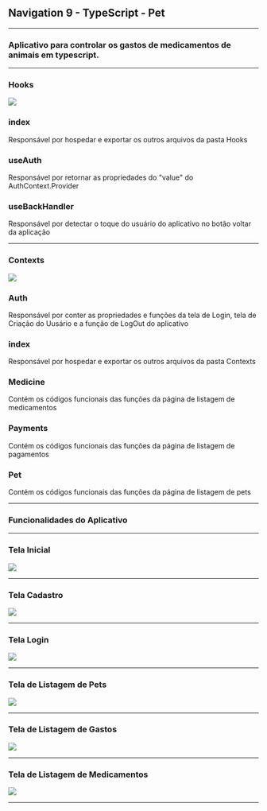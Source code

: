 ## Navigation 9 - TypeScript - Pet


-------------------------------------------------------------------------------------------------------------

### Aplicativo para controlar os gastos de medicamentos de animais em typescript.

-------------------------------------------------------------------------------------------------------------

### Hooks

<img src="https://github.com/elias31072002/arleyatv/blob/main/imagens/hooks.PNG">

### index

Responsável por hospedar e exportar os outros arquivos da pasta Hooks


### useAuth

Responsável por retornar as propriedades do "value" do AuthContext.Provider


### useBackHandler

Responsável por detectar o toque do usuário do aplicativo no botão voltar da aplicação

-------------------------------------------------------------------------------------------------------------

### Contexts

<img src="https://github.com/elias31072002/arleyatv/blob/main/imagens/context.PNG">

### Auth

Responsável por conter as propriedades e funções da tela de Login, tela de Criação do Uusário e a função de LogOut do aplicativo

### index

Responsável por hospedar e exportar os outros arquivos da pasta Contexts

### Medicine

Contém os códigos funcionais das funções da página de listagem de medicamentos

### Payments

Contém os códigos funcionais das funções da página de listagem de pagamentos

### Pet

Contém os códigos funcionais das funções da página de listagem de pets

-------------------------------------------------------------------------------------------------------------

### Funcionalidades do Aplicativo

-------------------------------------------------------------------------------------------------------------


### Tela Inicial

<img src="https://github.com/elias31072002/arleyatv/blob/main/imagens/telainicial.PNG">


-------------------------------------------------------------------------------------------------------------


### Tela Cadastro

<img src="https://github.com/elias31072002/arleyatv/blob/main/imagens/telacadastro.PNG">


-------------------------------------------------------------------------------------------------------------


### Tela Login

<img src="https://github.com/elias31072002/arleyatv/blob/main/imagens/telalogin.PNG">


-------------------------------------------------------------------------------------------------------------


### Tela de Listagem de Pets

<img src="https://github.com/elias31072002/arleyatv/blob/main/imagens/telalistagempets.PNG">


-------------------------------------------------------------------------------------------------------------


### Tela de Listagem de Gastos

<img src="https://github.com/elias31072002/arleyatv/blob/main/imagens/telagastos.PNG">


-------------------------------------------------------------------------------------------------------------


### Tela de Listagem de Medicamentos

<img src="https://github.com/elias31072002/arleyatv/blob/main/imagens/telademedicacoes.PNG">


-------------------------------------------------------------------------------------------------------------


